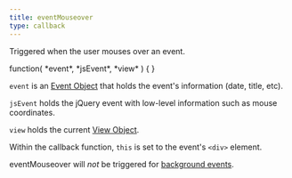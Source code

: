 ```yaml
---
title: eventMouseover
type: callback
---
```


Triggered when the user mouses over an event.

<div class='spec' markdown='1'>
function( *event*, *jsEvent*, *view* ) { }
</div>

`event` is an [Event Object](event-object) that holds the event's information (date, title, etc).

`jsEvent` holds the jQuery event with low-level information such as mouse coordinates.

`view` holds the current [View Object](view-object).

Within the callback function, `this` is set to the event's `<div>` element.

eventMouseover will *not* be triggered for [background events](background-events).
